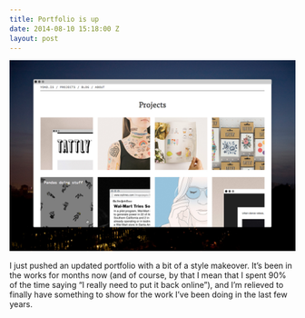 ```yaml
---
title: Portfolio is up
date: 2014-08-10 15:18:00 Z
layout: post
---
```


**![Obligatory posterity screenshot so I can look at this years later and cringe](/assets/2014-08-10-yokois-porfolio-screen.jpg)**

I just pushed an updated portfolio with a bit of a style makeover. It’s been in the works for months now (and of course, by that I mean that I spent 90% of the time saying “I really need to put it back online”), and I’m relieved to finally have something to show for the work I’ve been doing in the last few years.
